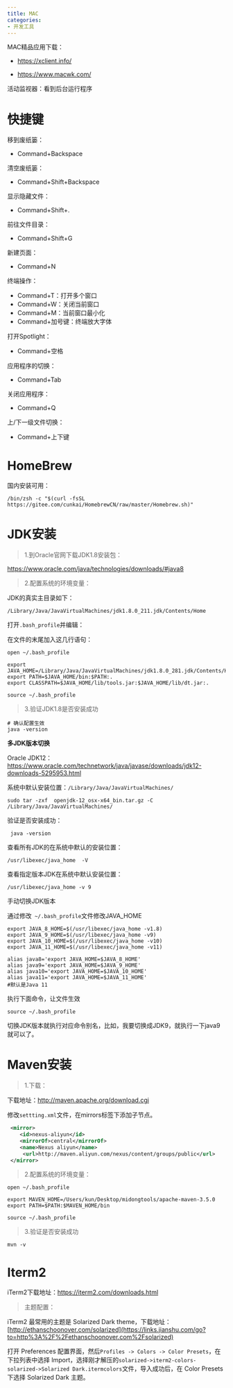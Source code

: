 ```yaml
---
title: MAC
categories: 
- 开发工具
---
```


MAC精品应用下载：

* https://xclient.info/

* https://www.macwk.com/

活动监视器：看到后台运行程序

# 快捷键

 移到废纸篓：

* Command+Backspace

清空废纸篓：

* Command+Shift+Backspace

显示隐藏文件：

* Command+Shift+.

前往文件目录：

* Command+Shift+G

新建页面：

* Command+N

终端操作：

* Command+T：打开多个窗口
* Command+W：关闭当前窗口
* Command+M：当前窗口最小化
* Command+加号键：终端放大字体

打开Spotlight：

* Command+空格

应用程序的切换：

* Command+Tab

关闭应用程序：

* Command+Q

上/下一级文件切换：

* Command+上下键

# HomeBrew

国内安装可用：

```
/bin/zsh -c "$(curl -fsSL https://gitee.com/cunkai/HomebrewCN/raw/master/Homebrew.sh)"
```

# JDK安装

> 1.到Oracle官网下载JDK1.8安装包：

https://www.oracle.com/java/technologies/downloads/#java8

> 2.配置系统的环境变量：

JDK的真实主目录如下：

```
/Library/Java/JavaVirtualMachines/jdk1.8.0_211.jdk/Contents/Home
```

打开`.bash_profile`并编辑：

在文件的末尾加入这几行语句：

```
open ~/.bash_profile

export JAVA_HOME=/Library/Java/JavaVirtualMachines/jdk1.8.0_281.jdk/Contents/Home
export PATH=$JAVA_HOME/bin:$PATH:.
export CLASSPATH=$JAVA_HOME/lib/tools.jar:$JAVA_HOME/lib/dt.jar:.

source ~/.bash_profile
```

> 3.验证JDK1.8是否安装成功

```
# 确认配置生效
java -version
```

**多JDK版本切换**

Oracle JDK12： https://www.oracle.com/technetwork/java/javase/downloads/jdk12-downloads-5295953.html

系统中默认安装位置：`/Library/Java/JavaVirtualMachines/`

```
sudo tar -zxf  openjdk-12_osx-x64_bin.tar.gz -C /Library/Java/JavaVirtualMachines/
```

验证是否安装成功：

```
 java -version
```

查看所有JDK的在系统中默认的安装位置：

```
/usr/libexec/java_home  -V
```

查看指定版本JDK在系统中默认安装位置：

```
/usr/libexec/java_home -v 9
```

手动切换JDK版本

通过修改` ~/.bash_profile`文件修改JAVA_HOME

```
export JAVA_8_HOME=$(/usr/libexec/java_home -v1.8)
export JAVA_9_HOME=$(/usr/libexec/java_home -v9)
export JAVA_10_HOME=$(/usr/libexec/java_home -v10)
export JAVA_11_HOME=$(/usr/libexec/java_home -v11)

alias java8='export JAVA_HOME=$JAVA_8_HOME'
alias java9='export JAVA_HOME=$JAVA_9_HOME'
alias java10='export JAVA_HOME=$JAVA_10_HOME'
alias java11='export JAVA_HOME=$JAVA_11_HOME'
#默认是Java 11
```

执行下面命令，让文件生效

```
source ~/.bash_profile
```

切换JDK版本就执行对应命令别名，比如，我要切换成JDK9，就执行一下java9就可以了。

# Maven安装

> 1.下载：

下载地址：http://maven.apache.org/download.cgi

修改`settting.xml`文件，在mirrors标签下添加子节点。

```xml
 <mirror>
 	<id>nexus-aliyun</id>
 	<mirrorOf>central</mirrorOf>
 	<name>Nexus aliyun</name>
	 <url>http://maven.aliyun.com/nexus/content/groups/public</url>
 </mirror>
```

> 2.配置系统的环境变量：

```
open ~/.bash_profile

export MAVEN_HOME=/Users/kun/Desktop/midongtools/apache-maven-3.5.0
export PATH=$PATH:$MAVEN_HOME/bin

source ~/.bash_profile
```

> 3.验证是否安装成功

```
mvn -v
```

# Iterm2

iTerm2下载地址：https://iterm2.com/downloads.html

> 主题配置：

iTerm2 最常用的主题是 Solarized Dark theme，下载地址：[http://ethanschoonover.com/solarized](https://links.jianshu.com/go?to=http%3A%2F%2Fethanschoonover.com%2Fsolarized)

打开 Preferences 配置界面，然后`Profiles -> Colors -> Color Presets`，在下拉列表中选择 Import，选择刚才解压的`solarized->iterm2-colors-solarized->Solarized Dark.itermcolors`文件，导入成功后，在 Color Presets下选择 Solarized Dark 主题。
